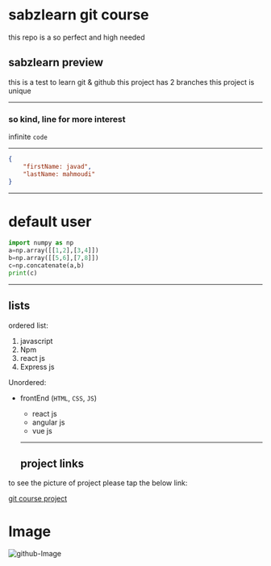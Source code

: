 # sabzlearn git course
<p>this repo is a so perfect and high needed</p>

## sabzlearn preview

this is a test to learn git & github
this project has 2 branches
this project is unique
___

### so kind, line for more interest
infinite `code`
___

```json
{
    "firstName: javad",
    "lastName: mahmoudi"
}
```
___

# default user
```python
import numpy as np
a=np.array([[1,2],[3,4]])
b=np.array([[5,6],[7,8]])
c=np.concatenate(a,b)
print(c)


```

___

## lists

ordered list: 

1. javascript
2. Npm
3. react js
4. Express js

Unordered:

- frontEnd (`HTML`, `CSS`, `JS`)
  - react js
  - angular js
  - vue js 

  ___

  ## project links

 <p>to see the picture of project please tap the below link: </p>
 
 [git course project](https://github.com/mahmoud91-91/git-test)

# Image 

  ![github-Image](https://octodex.github.com/images/stormtroopocat.jpg "The Stormtroopocat")
